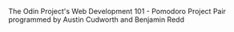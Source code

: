 The Odin Project's Web Development 101 - Pomodoro Project
Pair programmed by Austin Cudworth and Benjamin Redd
